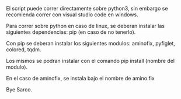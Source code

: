 El script puede correr directamente sobre python3, sin embargo se recomienda correr con visual studio code en windows.

Para correr sobre python en caso de linux, se deberan instalar las siguientes dependencias: pip (en caso de no tenerlo).

Con pip se deberan instalar los siguientes modulos: aminofix, pyfiglet, colored, tqdm.

Los mismos se podran instalar con el comando pip install (nombre del modulo).

En el caso de aminofix, se instala bajo el nombre de amino.fix

Bye Sarco.
